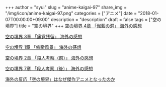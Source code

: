 +++
author = "syui"
slug = "anime-kaigai-97"
share_img = "/img/icon/anime-kaigai-97.png"
categories = ["アニメ"]
date = "2018-01-07T00:00:00+09:00"
description = "description"
draft = false
tags = ["空の境界"]
title = "空の境界"
+++
<a href="http://blog.livedoor.jp/kaigai_no/archives/30180015.html" rel="nofollow" target="_blank" title="空の境界 4章 「伽藍の洞」 海外の感想">空の境界 4章 「伽藍の洞」 海外の感想</a>

<a href="http://blog.livedoor.jp/kaigai_no/archives/30923443.html" rel="nofollow" target="_blank" title="空の境界 3章 「痛覚残留」 海外の感想">空の境界 3章 「痛覚残留」 海外の感想</a>

<a href="http://blog.livedoor.jp/kaigai_no/archives/31483693.html" rel="nofollow" target="_blank" title="空の境界 1章 「俯瞰風景」 海外の感想">空の境界 1章 「俯瞰風景」 海外の感想</a>

<a href="http://blog.livedoor.jp/kaigai_no/archives/32038755.html" rel="nofollow" target="_blank" title="空の境界 2章 「殺人考察（前）」 海外の感想">空の境界 2章 「殺人考察（前）」 海外の感想</a>

<a href="http://blog.livedoor.jp/kaigai_no/archives/33534121.html" rel="nofollow" target="_blank" title="空の境界 7章 「殺人考察（後）」 海外の感想">空の境界 7章 「殺人考察（後）」 海外の感想</a>

<a href="http://honyakutyuihou.hatenablog.com/entry/2017/10/31/093038" rel="nofollow" target="_blank" title=" 海外の反応「空の境界」はなぜ傑作アニメとなったのか"> 海外の反応「空の境界」はなぜ傑作アニメとなったのか</a>
